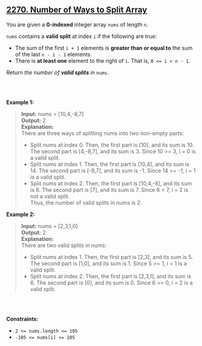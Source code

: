 ## [2270. Number of Ways to Split Array](https://leetcode.com/problems/number-of-ways-to-split-array/description/)

You are given a **0-indexed** integer array `nums` of length `n`.

`nums` contains a **valid split** at index `i` if the following are true:

* The sum of the first `i + 1` elements is **greater than or equal to** the sum of the last `n - i - 1` elements.  
* There is **at least one** element to the right of `i`. That is, `0 <= i < n - 1`.

Return *the number of **valid splits** in* `nums`.

</br>
</br>

**Example 1:**

> **Input:** nums = [10,4,-8,7]  
> **Output:** 2  
> **Explanation:**  
> There are three ways of splitting nums into two non-empty parts:  
> - Split nums at index 0. Then, the first part is [10], and its sum is 10. The second part is [4,-8,7], and its sum is 3. Since 10 >= 3, i = 0 is a valid split.  
> - Split nums at index 1. Then, the first part is [10,4], and its sum is 14. The second part is [-8,7], and its sum is -1. Since 14 >= -1, i = 1 is a valid split.  
> - Split nums at index 2. Then, the first part is [10,4,-8], and its sum is 6. The second part is [7], and its sum is 7. Since 6 < 7, i = 2 is not a valid split.  
> Thus, the number of valid splits in nums is 2.


**Example 2:**

> **Input:** nums = [2,3,1,0]  
> **Output:** 2  
> **Explanation:**  
> There are two valid splits in nums:  
> - Split nums at index 1. Then, the first part is [2,3], and its sum is 5. The second part is [1,0], and its sum is 1. Since 5 >= 1, i = 1 is a valid split.  
> - Split nums at index 2. Then, the first part is [2,3,1], and its sum is 6. The second part is [0], and its sum is 0. Since 6 >= 0, i = 2 is a valid split.

</br>
</br>

**Constraints:**

* `2 <= nums.length <= 105`  
* `-105 <= nums[i] <= 105`
